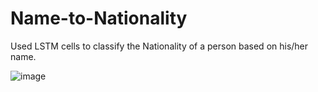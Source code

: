 # Name-to-Nationality

Used LSTM cells to classify the Nationality of a person based on his/her name.

![image](https://user-images.githubusercontent.com/63854149/118037391-66b69580-b38b-11eb-888a-ea1310163905.png)


